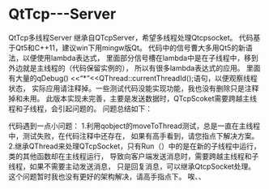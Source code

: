 QtTcp---Server
==============

QtTcp多线程Server
继承自QTcpServer，希望多线程处理Qtcpsocket。
代码基于Qt5和C++11，建议win下用mingw版Qt。
代码中的信号曹大多用Qt5的新语法，以便使用lambda表达式，
里面部分信号槽在lambda中是在子线程中，移到外边就是主线程的（代码保留实例的），
所以有很多lambda表达式的应用。
里面有大量的qDebug() <<“*”<<QThread::currentThreadId();语句，以便观察线程状态，
实际应用请注释掉。一些测试代码没能实现功能，我也没有删除只是注释掉和未用。
此版本实现未完善，主要是发送数据时，QTcpScoket需要跨越主线程和子线程，会引起问题的。
问题总结如下：

代码遇到一点小问题：
1.利用qobject的moveToThread测试，总是一直在主线程中，测试失败，在代码注释中还存在，
如果有高手看到，请您指点下解决方案。
2.继承QThread来处理QTcpSocket，只有Run（）中的是在新的子线程中运行，类的其他函数却在主线程运行，
导致向客户端发送消息时，需要跨越主线程和子线程，如果不需要主动发送消息，
只是回复消息，可以继承QtcpSocket处理。
这个问题暂时我也没有更好的架构解决，请高手指点下。
唉、、